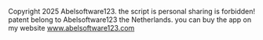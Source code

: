 Copyright 2025 Abelsoftware123. the script is personal sharing is forbidden!
patent belong to Abelsoftware123 the Netherlands. 
you can buy the app on my website www.abelsoftware123.com
